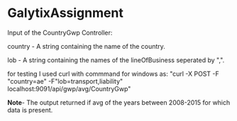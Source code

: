 # GalytixAssignment

Input of the CountryGwp Controller:

country - A string containing the name of the country.

lob - A string containing the names of the lineOfBusiness seperated by ",".

for testing I used curl with commmand for windows as:
"curl -X POST -F "country=ae" -F"lob=transport,liability" localhost:9091/api/gwp/avg/CountryGwp"

**Note**- The output returned if avg of the years between 2008-2015 for which data is present.

